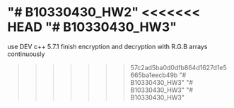 
"# B10330430_HW2" 
<<<<<<< HEAD
"# B10330430_HW3" 
=======
use DEV c++ 5.7.1
finish encryption and decryption with R.G.B arrays  continuously 
>>>>>>> 57c2ad5ba0d0dfb864d1627d1e5665ba1eecb49b
"# B10330430_HW3" 
"# B10330430_HW3" 
"# B10330430_HW3" 
